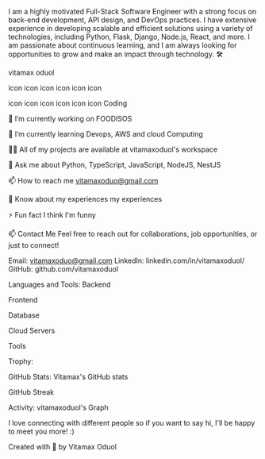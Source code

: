 I am a highly motivated Full-Stack Software Engineer with a strong focus on back-end development, API design, and DevOps practices. I have extensive experience in developing scalable and efficient solutions using a variety of technologies, including Python, Flask, Django, Node.js, React, and more. I am passionate about continuous learning, and I am always looking for opportunities to grow and make an impact through technology. 🛠️

vitamax oduol

icon icon icon icon icon icon

icon icon icon icon icon icon
Coding



🔭 I’m currently working on FOODISOS 

🌱 I’m currently learning Devops, AWS and cloud Computing

👨‍💻 All of my projects are available at vitamaxoduol's workspace

💬 Ask me about Python, TypeScript, JavaScript, NodeJS, NestJS

📫 How to reach me vitamaxoduo@gmail.com

📄 Know about my experiences my experiences

⚡ Fun fact I think I'm funny


📫 Contact Me
Feel free to reach out for collaborations, job opportunities, or just to connect!

Email: vitamaxoduo@gmail.com
LinkedIn: linkedin.com/in/vitamaxoduol/
GitHub: github.com/vitamaxoduol




Languages and Tools:
Backend


Frontend


Database


Cloud Servers


Tools





Trophy:








GitHub Stats:
Vitamax's GitHub stats

GitHub Streak






Activity:
vitamaxoduol's Graph





 I love connecting with different people so if you want to say hi, I'll be happy to meet you more! :)


Created with 🧡 by Vitamax Oduol
